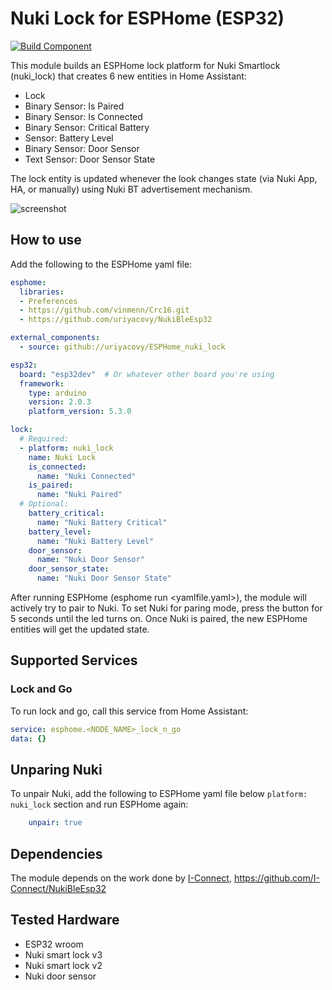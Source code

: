 # Nuki Lock for ESPHome (ESP32)
[![Build Component](https://github.com/uriyacovy/ESPHome_nuki_lock/actions/workflows/build.yaml/badge.svg)](https://github.com/uriyacovy/ESPHome_nuki_lock/actions/workflows/build.yaml)

This module builds an ESPHome lock platform for Nuki Smartlock (nuki_lock) that creates 6 new entities in Home Assistant:
- Lock 
- Binary Sensor: Is Paired
- Binary Sensor: Is Connected
- Binary Sensor: Critical Battery 
- Sensor: Battery Level
- Binary Sensor: Door Sensor
- Text Sensor: Door Sensor State

The lock entity is updated whenever the look changes state (via Nuki App, HA, or manually) using Nuki BT advertisement mechanism.

![screenshot](https://user-images.githubusercontent.com/1754967/183266065-d1a6e9fe-d7f7-4295-9c0d-4bf9235bf4cd.png)

## How to use
Add the following to the ESPHome yaml file:

```yaml
esphome:
  libraries:
  - Preferences
  - https://github.com/vinmenn/Crc16.git
  - https://github.com/uriyacovy/NukiBleEsp32

external_components:
  - source: github://uriyacovy/ESPHome_nuki_lock

esp32:
  board: "esp32dev"  # Or whatever other board you're using
  framework:
    type: arduino
    version: 2.0.3
    platform_version: 5.3.0

lock:
  # Required:
  - platform: nuki_lock
    name: Nuki Lock
    is_connected: 
      name: "Nuki Connected"
    is_paired: 
      name: "Nuki Paired"      
  # Optional:
    battery_critical:
      name: "Nuki Battery Critical"
    battery_level:
      name: "Nuki Battery Level"
    door_sensor:
      name: "Nuki Door Sensor"
    door_sensor_state:
      name: "Nuki Door Sensor State"
```

After running ESPHome (esphome run <yamlfile.yaml>), the module will actively try to pair to Nuki.
To set Nuki for paring mode, press the button for 5 seconds until the led turns on.
Once Nuki is paired, the new ESPHome entities will get the updated state.

## Supported Services ##
### Lock and Go
To run lock and go, call this service from Home Assistant: 
```yaml
service: esphome.<NODE_NAME>_lock_n_go
data: {}
```

## Unparing Nuki
To unpair Nuki, add the following to ESPHome yaml file below `platform: nuki_lock` section and run ESPHome again:
```yaml
    unpair: true
```

## Dependencies
The module depends on the work done by [I-Connect](https://github.com/I-Connect), https://github.com/I-Connect/NukiBleEsp32

## Tested Hardware
- ESP32 wroom
- Nuki smart lock v3
- Nuki smart lock v2
- Nuki door sensor

